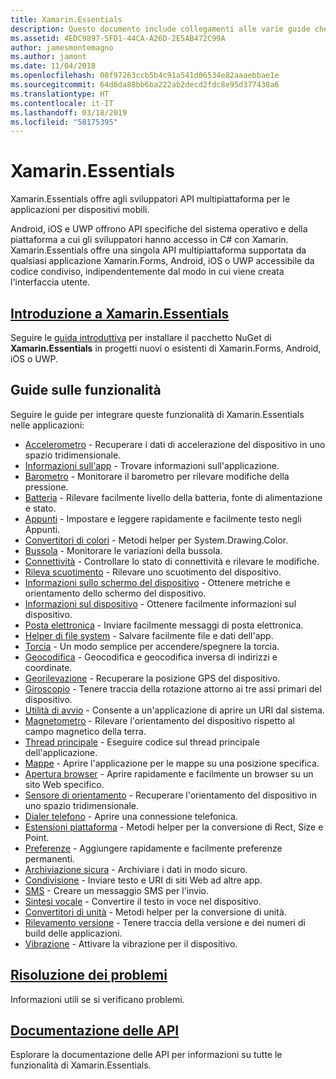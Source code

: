```yaml
---
title: Xamarin.Essentials
description: Questo documento include collegamenti alle varie guide che descrivono Xamarin.Essentials, che offre agli sviluppatori API multipiattaforma per le applicazioni per dispositivi mobili.
ms.assetid: 4EDC9897-5FD1-44CA-A26D-2E5AB472C99A
author: jamesmontemagno
ms.author: jamont
ms.date: 11/04/2018
ms.openlocfilehash: 08f97263ccb5b4c91a541d06534e82aaaebbae1e
ms.sourcegitcommit: 64d6da88bb6ba222ab2decd2fdc8e95d377438a6
ms.translationtype: HT
ms.contentlocale: it-IT
ms.lasthandoff: 03/18/2019
ms.locfileid: "58175395"
---
```

# <a name="xamarinessentials"></a>Xamarin.Essentials

Xamarin.Essentials offre agli sviluppatori API multipiattaforma per le applicazioni per dispositivi mobili.

Android, iOS e UWP offrono API specifiche del sistema operativo e della piattaforma a cui gli sviluppatori hanno accesso in C# con Xamarin. Xamarin.Essentials offre una singola API multipiattaforma supportata da qualsiasi applicazione Xamarin.Forms, Android, iOS o UWP accessibile da codice condiviso, indipendentemente dal modo in cui viene creata l'interfaccia utente.

## <a name="get-started-with-xamarinessentialsget-startedmdcontextxamarinxamarin-forms"></a>[Introduzione a Xamarin.Essentials](get-started.md?context=xamarin/xamarin-forms)

Seguire le [guida introduttiva](get-started.md) per installare il pacchetto NuGet di **Xamarin.Essentials** in progetti nuovi o esistenti di Xamarin.Forms, Android, iOS o UWP.

## <a name="feature-guides"></a>Guide sulle funzionalità

Seguire le guide per integrare queste funzionalità di Xamarin.Essentials nelle applicazioni:

* [Accelerometro](accelerometer.md?context=xamarin/xamarin-forms) - Recuperare i dati di accelerazione del dispositivo in uno spazio tridimensionale.
* [Informazioni sull'app](app-information.md?context=xamarin/xamarin-forms) - Trovare informazioni sull'applicazione.
* [Barometro](barometer.md?context=xamarin/xamarin-forms) - Monitorare il barometro per rilevare modifiche della pressione.
* [Batteria](battery.md?context=xamarin/xamarin-forms) - Rilevare facilmente livello della batteria, fonte di alimentazione e stato.
* [Appunti](clipboard.md?context=xamarin/xamarin-forms) - Impostare e leggere rapidamente e facilmente testo negli Appunti.
* [Convertitori di colori](color-converters.md?context=xamarin/xamarin-forms) - Metodi helper per System.Drawing.Color.
* [Bussola](compass.md?context=xamarin/xamarin-forms) - Monitorare le variazioni della bussola.
* [Connettività](connectivity.md?context=xamarin/xamarin-forms) - Controllare lo stato di connettività e rilevare le modifiche.
* [Rileva scuotimento](detect-shake.md?context=xamarin/xamarin-forms) - Rilevare uno scuotimento del dispositivo.
* [Informazioni sullo schermo del dispositivo](device-display.md?context=xamarin/xamarin-forms) - Ottenere metriche e orientamento dello schermo del dispositivo.
* [Informazioni sul dispositivo](device-information.md?context=xamarin/xamarin-forms) - Ottenere facilmente informazioni sul dispositivo.
* [Posta elettronica](email.md?context=xamarin/xamarin-forms) - Inviare facilmente messaggi di posta elettronica.
* [Helper di file system](file-system-helpers.md?context=xamarin/xamarin-forms) - Salvare facilmente file e dati dell'app.
* [Torcia](flashlight.md?context=xamarin/xamarin-forms) - Un modo semplice per accendere/spegnere la torcia.
* [Geocodifica](geocoding.md?context=xamarin/xamarin-forms) - Geocodifica e geocodifica inversa di indirizzi e coordinate.
* [Georilevazione](geolocation.md?context=xamarin/xamarin-forms) - Recuperare la posizione GPS del dispositivo.
* [Giroscopio](gyroscope.md?context=xamarin/xamarin-forms) - Tenere traccia della rotazione attorno ai tre assi primari del dispositivo.
* [Utilità di avvio](launcher.md?context=xamarin/xamarin-forms) - Consente a un'applicazione di aprire un URI dal sistema.
* [Magnetometro](magnetometer.md?context=xamarin/xamarin-forms) - Rilevare l'orientamento del dispositivo rispetto al campo magnetico della terra.
* [Thread principale](main-thread.md?content=xamarin/xamarin-forms) - Eseguire codice sul thread principale dell'applicazione.
* [Mappe](maps.md?content=xamarin/xamarin-forms) - Aprire l'applicazione per le mappe su una posizione specifica.
* [Apertura browser](open-browser.md?context=xamarin/xamarin-forms) - Aprire rapidamente e facilmente un browser su un sito Web specifico.
* [Sensore di orientamento](orientation-sensor.md?context=xamarin/xamarin-forms) - Recuperare l'orientamento del dispositivo in uno spazio tridimensionale.
* [Dialer telefono](phone-dialer.md?context=xamarin/xamarin-forms) - Aprire una connessione telefonica.
* [Estensioni piattaforma](platform-extensions.md?context=xamarin/xamarin-forms) - Metodi helper per la conversione di Rect, Size e Point.
* [Preferenze](preferences.md?context=xamarin/xamarin-forms) - Aggiungere rapidamente e facilmente preferenze permanenti.
* [Archiviazione sicura](secure-storage.md?context=xamarin/xamarin-forms) - Archiviare i dati in modo sicuro.
* [Condivisione](share.md?context=xamarin/xamarin-forms) - Inviare testo e URI di siti Web ad altre app.
* [SMS](sms.md?context=xamarin/xamarin-forms) - Creare un messaggio SMS per l'invio.
* [Sintesi vocale](text-to-speech.md?context=xamarin/xamarin-forms) - Convertire il testo in voce nel dispositivo.
* [Convertitori di unità](unit-converters.md?context=xamarin/xamarin-forms) - Metodi helper per la conversione di unità.
* [Rilevamento versione](version-tracking.md?context=xamarin/xamarin-forms) - Tenere traccia della versione e dei numeri di build delle applicazioni.
* [Vibrazione](vibrate.md?context=xamarin/xamarin-forms) - Attivare la vibrazione per il dispositivo.

## <a name="troubleshootingtroubleshootingmdcontextxamarinxamarin-forms"></a>[Risoluzione dei problemi](troubleshooting.md?context=xamarin/xamarin-forms)

Informazioni utili se si verificano problemi.

## <a name="api-documentationxrefxamarinessentials"></a>[Documentazione delle API](xref:Xamarin.Essentials)

Esplorare la documentazione delle API per informazioni su tutte le funzionalità di Xamarin.Essentials.
